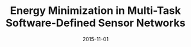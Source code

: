 ---
title: "Energy Minimization in Multi-Task Software-Defined Sensor Networks"
authors:
- Deze Zeng
- Peng Li
- Song Guo
- Toshiaki Miyazaki
- Jiankun Hu
- Yong Xiang

date: "2015-11-01"
doi: ""

# Publication type.
# 1 = Conference paper; 2 = Journal article;
# 3 = Preprint Paper; 4 = Report; 5 = Book; 6 = Book section;
# 7 = Thesis; 8 = Patent
publication_types: ["2"]

# Publication name and optional abbreviated publication name.
publication: "*IEEE Transactions on Computers*"
publication_short: "TC"

url_pdf: https://ieeexplore.ieee.org/document/7012114
# url_code: 
# url_dataset: 
# url_poster: 
# url_project: 
# url_slides: 
# url_video: 

---